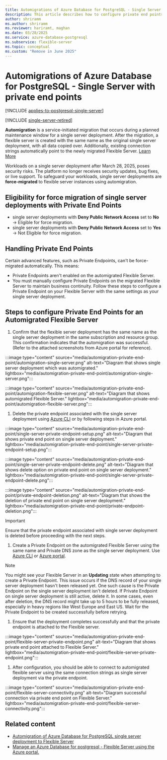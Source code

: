 ```yaml
---
title: Automigrations of Azure Database for PostgreSQL - Single Server with Private End Points
description: This article describes how to configure private end points for an automigrated Azure Database for PostgreSQL Flexible Server instance.
author: shriramm
ms.author: shriramm
ms.reviewer: hariramt, maghan
ms.date: 03/28/2025
ms.service: azure-database-postgresql
ms.subservice: flexible-server
ms.topic: conceptual
ms.custom: "Remove in June 2025"
---
```


# Automigrations of Azure Database for PostgreSQL - Single Server with private end points

[!INCLUDE [applies-to-postgresql-single-server](../includes/applies-to-postgresql-single-server.md)]

[!INCLUDE [single-server-retired](includes/single-server-retired.md)]

**Automigration** is a service-initiated migration that occurs during a planned maintenance window for a single server deployment. After the migration, a flexible server is created with the same name as the original single server deployment, with all data copied over. Additionally, existing connection strings automatically point to the newly migrated Flexible Server. [Learn More](./automigration-single-to-flexible-postgresql.md)

Workloads on a single server deployment after March 28, 2025, poses security risks. The platform no longer receives security updates, bug fixes, or live support. To safeguard your workloads, single server deployments are **force-migrated** to flexible server instances using automigration.

## Eligibility for force migration of single server deployments with Private End Points

- single server deployments with **Deny Public Network Access** set to **No** → Eligible for force migration.
- single server deployments with **Deny Public Network Access** set to **Yes** → Not Eligible for force migration.

## Handling Private End Points

Certain advanced features, such as Private Endpoints, can't be force-migrated automatically. This means:
- Private Endpoints aren't enabled on the automigrated Flexible Server.
- You must manually configure Private Endpoints on the migrated Flexible Server to maintain business continuity. Follow these steps to configure a Private Endpoint on your Flexible Server with the same settings as your single server deployment.

## Steps to configure Private End Points for an Automigrated Flexible Server

1. Confirm that the flexible server deployment has the same name as the single server deployment in the same subscription and resource group. This confirmation indicates that the automigration was successful. (Refer to the attached screenshots from Azure portal for reference).

:::image type="content" source="media/automigration-private-end-point/automigration-single-server.png" alt-text="Diagram that shows single server deployment which was automigrated." lightbox="media/automigration-private-end-point/automigration-single-server.png":::

:::image type="content" source="media/automigration-private-end-point/automigration-flexible-server.png" alt-text="Diagram that shows automigrated Flexible Server." lightbox="media/automigration-private-end-point/automigration-flexible-server.png":::

1. Delete the private endpoint associated with the single server deployment using [Azure CLI](https://learn.microsoft.com/cli/azure/postgres/server/private-endpoint-connection?view=azure-cli-latest#az-postgres-server-private-endpoint-connection-delete) or by following steps in Azure portal.

:::image type="content" source="media/automigration-private-end-point/single-server-private-endpoint-setup.png" alt-text="Diagram that shows private end point on single server deployment." lightbox="media/automigration-private-end-point/single-server-private-endpoint-setup.png":::

:::image type="content" source="media/automigration-private-end-point/single-server-private-endpoint-delete.png" alt-text="Diagram that shows delete option on private end point on single server deployment." lightbox="media/automigration-private-end-point/single-server-private-endpoint-delete.png":::

:::image type="content" source="media/automigration-private-end-point/private-endpoint-deletion.png" alt-text="Diagram that shows the deletion of private end point on single server deployment." lightbox="media/automigration-private-end-point/private-endpoint-deletion.png":::

> [!IMPORTANT]  
> Ensure that the private endpoint associated with single server deployment is deleted before proceeding with the next steps.
1. Create a Private Endpoint on the automigrated Flexible Server using the same name and Private DNS zone as the single server deployment. Use [Azure CLI](../flexible-server/how-to-networking-servers-deployed-public-access-add-private-endpoint.md?tabs=cli-add-private-endpoint-connection) or [Azure portal](../flexible-server/how-to-networking-servers-deployed-public-access-add-private-endpoint.md?tabs=portal-add-private-endpoint-connections).

> [!NOTE]  
> You might see your Flexible Server in an **Updating** state when attempting to create a Private Endpoint. This issue occurs if the DNS record of your single server deployment hasn't been released yet. One such cause is the Private Endpoint on the single server deployment isn't deleted. If Private Endpoint on single server deployment is still active, delete it.
> In some cases, even after deletion, the DNS record might take up to 5 hours to be fully released, especially in heavy regions like West Europe and East US. Wait for the Private Endpoint to be created successfully before retrying.
1. Ensure that the deployment completes successfully and that the private endpoint is attached to the Flexible server.

:::image type="content" source="media/automigration-private-end-point/flexible-server-private-endpoint.png" alt-text="Diagram that shows private end point attached to Flexible Server." lightbox="media/automigration-private-end-point/flexible-server-private-endpoint.png":::

1. After configuration, you should be able to connect to automigrated flexible server using the same connection strings as single server deployment via the private endpoint.

:::image type="content" source="media/automigration-private-end-point/flexible-server-connectivity.png" alt-text="Diagram successful connection via private end point on Flexible Server." lightbox="media/automigration-private-end-point/flexible-server-connectivity.png":::

## Related content

- [Automigration of Azure Database for PostgreSQL single server deployment to Flexible Server](../migrate/automigration-single-to-flexible-postgresql.md)
- [Manage an Azure Database for postgresql - Flexible Server using the Azure portal.](../flexible-server/how-to-manage-server-portal.md)
